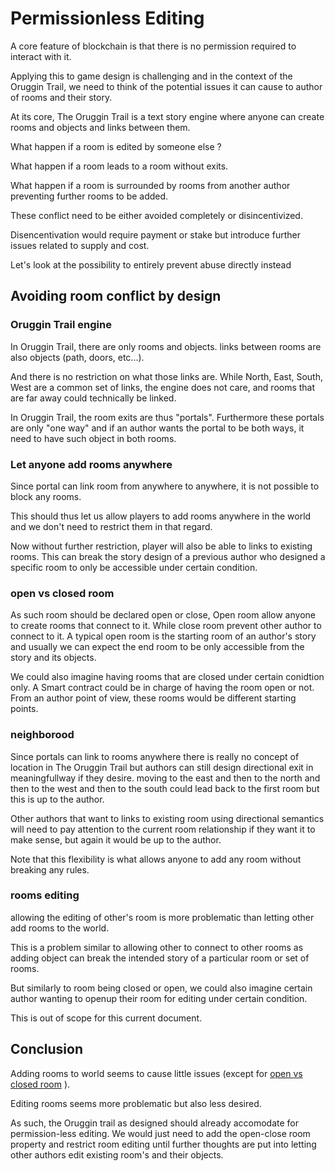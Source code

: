 # Permissionless Editing

A core feature of blockchain is that there is no permission required to interact with it.

Applying this to game design is challenging and in the context of the Oruggin Trail, we need to think of the potential issues it can cause to author of rooms and their story.

At its core, The Oruggin Trail is a text story engine where anyone can create rooms and objects and links between them.

What happen if a room is edited by someone else ?

What happen if a room leads to a room without exits.

What happen if a room is surrounded by rooms from another author preventing further rooms to be added.

These conflict need to be either avoided completely or disincentivized.

Disencentivation would require payment or stake but introduce further issues related to supply and cost.

Let's look at the possibility to entirely prevent abuse directly instead

## Avoiding room conflict by design

### Oruggin Trail engine

In Oruggin Trail, there are only rooms and objects. links between rooms are also objects (path, doors, etc...).

And there is no restriction on what those links are. While North, East, South, West are a common set of links, the engine does not care, and rooms that are far away could technically be linked.

In Oruggin Trail, the room exits are thus "portals". Furthermore these portals are only "one way" and if an author wants the portal to be both ways, it need to have such object in both rooms.

### Let anyone add rooms anywhere

Since portal can link room from anywhere to anywhere, it is not possible to block any rooms.

This should thus let us allow players to add rooms anywhere in the world and we don't need to restrict them in that regard.

Now without further restriction, player will also be able to links to existing rooms. This can break the story design of a previous author who designed a specific room to only be accessible under certain condition.

### open vs closed room

As such room should be declared open or close, Open room allow anyone to create rooms that connect to it. While close room prevent other author to connect to it. A typical open room is the starting room of an author's story and usually we can expect the end room to be only accessible from the story and its objects.

We could also imagine having rooms that are closed under certain conidtion only. A Smart contract could be in charge of having the room open or not. From an author point of view, these rooms would be different starting points.

### neighborood

Since portals can link to rooms anywhere there is really no concept of location in The Oruggin Trail but authors can still design directional exit in meaningfullway if they desire. moving to the east and then to the north and then to the west and then to the south could lead back to the first room but this is up to the author.

Other authors that want to links to existing room using directional semantics will need to pay attention to the current room relationship if they want it to make sense, but again it would be up to the author.

Note that this flexibility is what allows anyone to add any room without breaking any rules.

### rooms editing

allowing the editing of other's room is more problematic than letting other add rooms to the world.

This is a problem similar to allowing other to connect to other rooms as adding object can break the intended story of a particular room or set of rooms.

But similarly to room being closed or open, we could also imagine certain author wanting to openup their room for editing under certain condition.

This is out of scope for this current document.

## Conclusion

Adding rooms to world seems to cause little issues (except for [open vs closed room](#open-vs-closed-room) ).

Editing rooms seems more problematic but also less desired.

As such, the Oruggin trail as designed should already accomodate for permission-less editing. We would just need to add the open-close room property and restrict room editing until further thoughts are put into letting other authors edit existing room's and their objects.
